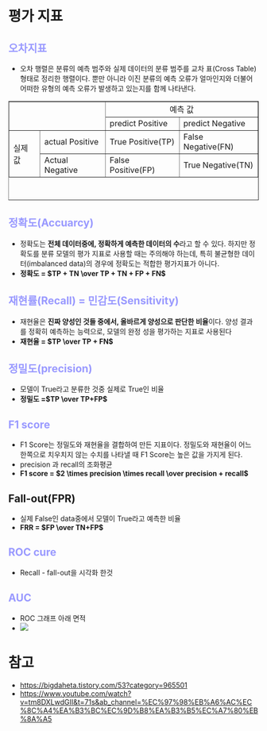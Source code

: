 # 평가 지표
## __<span style="color:#9999ff">오차지표</span>__
- 오차 행렬은 분류의 예측 범주와 실제 데이터의 분류 범주를 교차 표(Cross Table) 형태로 정리한 행렬이다. 뿐만 아니라 이진 분류의 예측 오류가 얼마인지와 더불어 어떠한 유형의 예측 오류가 발생하고 있는지를 함께 나타낸다.
<table border ="1" width="50%" height=200 cellspacing="5">
    <tr >
        <td rowspan="2" colspan = "2"></td>
        <td colspan = "2" align="center">예측 값</td>
    </tr>
    <tr>
        <td>predict Positive</td>
        <td>predict Negative</td>
    </tr>
    <tr>
        <td rowspan = "2">실제 값</td>
        <td>actual Positive</td>
        <td>True Positive(TP)</td>
        <td>False Negative(FN)</td>
    </tr>
    <tr>
        <td>Actual Negative</td>
        <td>False Positive(FP)</td>
        <td>True Negative(TN)</td>
    </tr>
</table>

## __<span style="color:#9999ff">정확도(Accuarcy)</span>__
- 정확도는 **전체 데이터중에, 정확하게 예측한 데이터의 수**라고 할 수 있다. 하지만 정확도를 분류 모델의 평가 지표로 사용할 때는 주의해야 하는데, 특히 불균형한 데이터(imbalanced data)의 경우에 정확도는 적합한 평가지표가 아니다.
- **정확도 = $TP + TN \over TP + TN + FP + FN$**

## __<span style="color:#9999ff">재현률(Recall) = 민감도(Sensitivity)</span>__
- 재현율은 **진짜 양성인 것들 중에서, 올바르게 양성으로 판단한 비율**이다. 양성 결과를 정확히 예측하는 능력으로, 모델의 완정 성을 평가하는 지표로 사용된다
- **재현율 = $TP \over TP + FN$**

## __<span style="color:#9999ff">정밀도(precision)</span>__
- 모델이 True라고 분류한 것중 실제로 True인 비율
- **정밀도 =$TP \over TP+FP$** 
## __<span style="color:#9999ff">F1 score</span>__
- F1 Score는 정밀도와 재현율을 결합하여 만든 지표이다. 정밀도와 재현율이 어느 한쪽으로 치우치지 않는 수치를 나타낼 때 F1 Score는 높은 값을 가지게 된다.
- precision 과 recall의 조화평균
- **F1 score = $2 \times precision \times recall \over precision + recall$**
## Fall-out(FPR)
- 실제 False인 data중에서 모델이 True라고 예측한 비율
- **FRR = $FP \over TN+FP$**

## __<span style="color:#9999ff">ROC cure</span>__
- Recall - fall-out을 시각화 한것
## __<span style="color:#9999ff">AUC</span>__
- ROC 그래프 아래 면적
- ![](https://img1.daumcdn.net/thumb/R1280x0/?scode=mtistory2&fname=http%3A%2F%2Fcfile5.uf.tistory.com%2Fimage%2F99CB69345F28E0242AE7D6)


# 참고
- https://bigdaheta.tistory.com/53?category=965501
- https://www.youtube.com/watch?v=tm8DXLwdGII&t=71s&ab_channel=%EC%97%98%EB%A6%AC%EC%8C%A4%EA%B3%BC%EC%9D%B8%EA%B3%B5%EC%A7%80%EB%8A%A5